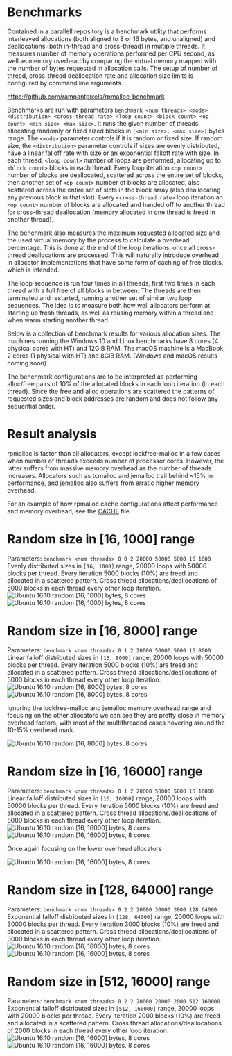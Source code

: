 # Benchmarks
Contained in a parallell repository is a benchmark utility that performs interleaved allocations (both aligned to 8 or 16 bytes, and unaligned) and deallocations (both in-thread and cross-thread) in multiple threads. It measures number of memory operations performed per CPU second, as well as memory overhead by comparing the virtual memory mapped with the number of bytes requested in allocation calls. The setup of number of thread, cross-thread deallocation rate and allocation size limits is configured by command line arguments.

https://github.com/rampantpixels/rpmalloc-benchmark

Benchmarks are run with parameters `benchmark <num threads> <mode> <distribution> <cross-thread rate> <loop count> <block count> <op count> <min size> <max size>`. It runs the given number of threads allocating randomly or fixed sized blocks in `[<min size>, <max size>]` bytes range. The `<mode>` parameter controls if it is random or fixed size. If random size, the `<distribution>` parameter controls if sizes are evenly distributed, have a linear falloff rate with size or an exponential falloff rate with size. In each thread, `<loop count>` number of loops are performed, allocating up to `<block count>` blocks in each thread. Every loop iteration `<op count>` number of blocks are deallocated, scattered across the entire set of blocks, then another set of `<op count>` number of blocks are allocated, also scattered across the entire set of slots in the block array (also deallocating any previous block in that slot). Every `<cross-thread rate>` loop iteration an `<op count>` number of blocks are allocated and handed off to another thread for cross-thread deallocation (memory allocated in one thread is freed in another thread).

The benchmark also measures the maximum requested allocated size and the used virtual memory by the process to calculate a overhead percentage. This is done at the end of the loop iterations, once all cross-thread deallocations are processed. This will naturally introduce overhead in allocator implementations that have some form of caching of free blocks, which is intended.

The loop sequence is run four times in all threads, first two times in each thread with a full free of all blocks in between. The threads are then terminated and restarted, running another set of similar two loop sequences. The idea is to measure both how well allocators perform at starting up fresh threads, as well as reusing memory within a thread and when warm starting another thread.

Below is a collection of benchmark results for various allocation sizes. The machines running the Windows 10 and Linux benchmarks have 8 cores (4 physical cores with HT) and 12GiB RAM. The macOS machine is a MacBook, 2 cores (1 physical with HT) and 8GiB RAM. (Windows and macOS results coming soon)

The benchmark configurations are to be interpreted as performing alloc/free pairs of 10% of the allocated blocks in each loop iteration (in each thread). Since the free and alloc operations are scattered the patterns of requested sizes and block addresses are random and does not follow any sequential order.

# Result analysis
rpmalloc is faster than all allocators, except lockfree-malloc in a few cases when number of threads exceeds number of processor cores. However, the latter suffers from massive memory overhead as the number of threads increases. Allocators such as tcmalloc and jemalloc trail behind ~15% in performance, and jemalloc also suffers from erratic higher memory overhead.

For an example of how rpmalloc cache configurations affect performance and memory overhead, see the [CACHE](CACHE.md) file.

# Random size in [16, 1000] range
Parameters: `benchmark <num threads> 0 0 2 20000 50000 5000 16 1000`
Evenly distributed sizes in `[16, 1000]` range, 20000 loops with 50000 blocks per thread. Every iteration 5000 blocks (10%) are freed and allocated in a scattered pattern. Cross thread allocations/deallocations of 5000 blocks in each thread every other loop iteration.
![Ubuntu 16.10 random [16, 1000] bytes, 8 cores](https://docs.google.com/spreadsheets/d/1NWNuar1z0uPCB5iVS_Cs6hSo2xPkTmZf0KsgWS_Fb_4/pubchart?oid=1979506104&format=image)
![Ubuntu 16.10 random [16, 1000] bytes, 8 cores](https://docs.google.com/spreadsheets/d/1NWNuar1z0uPCB5iVS_Cs6hSo2xPkTmZf0KsgWS_Fb_4/pubchart?oid=853552429&format=image)

# Random size in [16, 8000] range
Parameters: `benchmark <num threads> 0 1 2 20000 50000 5000 16 8000`
Linear falloff distributed sizes in `[16, 8000]` range, 20000 loops with 50000 blocks per thread. Every iteration 5000 blocks (10%) are freed and allocated in a scattered pattern. Cross thread allocations/deallocations of 5000 blocks in each thread every other loop iteration.
![Ubuntu 16.10 random [16, 8000] bytes, 8 cores](https://docs.google.com/spreadsheets/d/1NWNuar1z0uPCB5iVS_Cs6hSo2xPkTmZf0KsgWS_Fb_4/pubchart?oid=301017877&format=image)
![Ubuntu 16.10 random [16, 8000] bytes, 8 cores](https://docs.google.com/spreadsheets/d/1NWNuar1z0uPCB5iVS_Cs6hSo2xPkTmZf0KsgWS_Fb_4/pubchart?oid=1224595675&format=image)

Ignoring the lockfree-malloc and jemalloc memory overhead range and focusing on the other allocators we can see they are pretty close in memory overhead factors, with most of the multithreaded cases hovering around the 10-15% overhead mark.

![Ubuntu 16.10 random [16, 8000] bytes, 8 cores](https://docs.google.com/spreadsheets/d/1NWNuar1z0uPCB5iVS_Cs6hSo2xPkTmZf0KsgWS_Fb_4/pubchart?oid=812830245&format=image)

# Random size in [16, 16000] range
Parameters: `benchmark <num threads> 0 1 2 20000 50000 5000 16 16000`
Linear falloff distributed sizes in `[16, 16000]` range, 20000 loops with 50000 blocks per thread. Every iteration 5000 blocks (10%) are freed and allocated in a scattered pattern. Cross thread allocations/deallocations of 5000 blocks in each thread every other loop iteration.
![Ubuntu 16.10 random [16, 16000] bytes, 8 cores](https://docs.google.com/spreadsheets/d/1NWNuar1z0uPCB5iVS_Cs6hSo2xPkTmZf0KsgWS_Fb_4/pubchart?oid=554347956&format=image)
![Ubuntu 16.10 random [16, 16000] bytes, 8 cores](https://docs.google.com/spreadsheets/d/1NWNuar1z0uPCB5iVS_Cs6hSo2xPkTmZf0KsgWS_Fb_4/pubchart?oid=1568940233&format=image)

Once again focusing on the lower overhead allocators

![Ubuntu 16.10 random [16, 16000] bytes, 8 cores](https://docs.google.com/spreadsheets/d/1NWNuar1z0uPCB5iVS_Cs6hSo2xPkTmZf0KsgWS_Fb_4/pubchart?oid=1749852896&format=image)

# Random size in [128, 64000] range
Parameters: `benchmark <num threads> 0 2 2 20000 30000 3000 128 64000`
Exponential falloff distributed sizes in `[128, 64000]` range, 20000 loops with 30000 blocks per thread. Every iteration 3000 blocks (10%) are freed and allocated in a scattered pattern. Cross thread allocations/deallocations of 3000 blocks in each thread every other loop iteration.
![Ubuntu 16.10 random [16, 16000] bytes, 8 cores](https://docs.google.com/spreadsheets/d/1NWNuar1z0uPCB5iVS_Cs6hSo2xPkTmZf0KsgWS_Fb_4/pubchart?oid=1077134401&format=image)
![Ubuntu 16.10 random [16, 16000] bytes, 8 cores](https://docs.google.com/spreadsheets/d/1NWNuar1z0uPCB5iVS_Cs6hSo2xPkTmZf0KsgWS_Fb_4/pubchart?oid=307285196&format=image)

# Random size in [512, 16000] range
Parameters: `benchmark <num threads> 0 2 2 20000 20000 2000 512 160000`
Exponential falloff distributed sizes in `[512, 160000]` range, 20000 loops with 20000 blocks per thread. Every iteration 2000 blocks (10%) are freed and allocated in a scattered pattern. Cross thread allocations/deallocations of 2000 blocks in each thread every other loop iteration.
![Ubuntu 16.10 random [16, 16000] bytes, 8 cores](https://docs.google.com/spreadsheets/d/1NWNuar1z0uPCB5iVS_Cs6hSo2xPkTmZf0KsgWS_Fb_4/pubchart?oid=1203594510&format=image)
![Ubuntu 16.10 random [16, 16000] bytes, 8 cores](https://docs.google.com/spreadsheets/d/1NWNuar1z0uPCB5iVS_Cs6hSo2xPkTmZf0KsgWS_Fb_4/pubchart?oid=1849152448&format=image)
